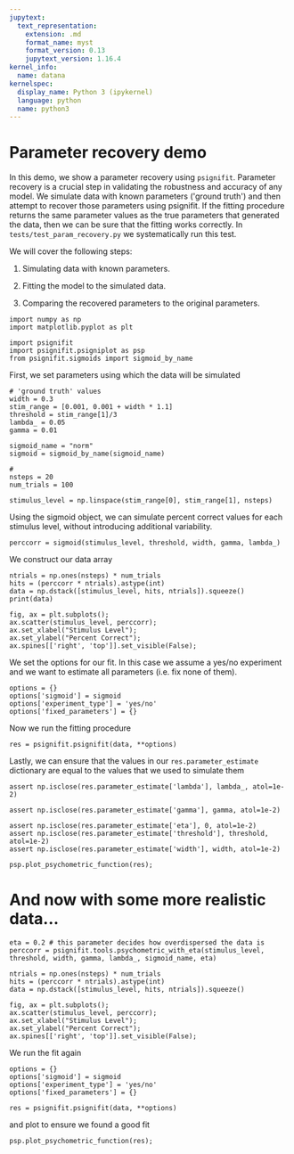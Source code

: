 ```yaml
---
jupytext:
  text_representation:
    extension: .md
    format_name: myst
    format_version: 0.13
    jupytext_version: 1.16.4
kernel_info:
  name: datana
kernelspec:
  display_name: Python 3 (ipykernel)
  language: python
  name: python3
---
```


# Parameter recovery demo

In this demo, we show a parameter recovery using `psignifit`. Parameter recovery is a crucial step in validating the robustness and accuracy of any model. We simulate data with known parameters ('ground truth') and then attempt to recover those parameters using psignifit. If the fitting procedure returns the same parameter values as the true parameters that generated the data, then we can be sure that the fitting works correctly. In `tests/test_param_recovery.py` we systematically run this test.

We will cover the following steps:

  1. Simulating data with known parameters.
  
  2. Fitting the model to the simulated data.
  
  3. Comparing the recovered parameters to the original parameters.

```{code-cell} ipython3
import numpy as np
import matplotlib.pyplot as plt

import psignifit
import psignifit.psigniplot as psp
from psignifit.sigmoids import sigmoid_by_name
```


First, we set parameters using which the data will be simulated

```{code-cell} ipython3
# 'ground truth' values
width = 0.3
stim_range = [0.001, 0.001 + width * 1.1]
threshold = stim_range[1]/3
lambda_ = 0.05
gamma = 0.01

sigmoid_name = "norm"
sigmoid = sigmoid_by_name(sigmoid_name)

# 
nsteps = 20
num_trials = 100

stimulus_level = np.linspace(stim_range[0], stim_range[1], nsteps)
```


Using the sigmoid object, we can simulate percent correct values for each stimulus level, without introducing
additional variability.

```{code-cell} ipython3
perccorr = sigmoid(stimulus_level, threshold, width, gamma, lambda_)
```


We construct our data array

```{code-cell} ipython3
ntrials = np.ones(nsteps) * num_trials
hits = (perccorr * ntrials).astype(int)
data = np.dstack([stimulus_level, hits, ntrials]).squeeze()
print(data)
```

```{code-cell} ipython3
fig, ax = plt.subplots();
ax.scatter(stimulus_level, perccorr);
ax.set_xlabel("Stimulus Level");
ax.set_ylabel("Percent Correct");
ax.spines[['right', 'top']].set_visible(False);
```


We set the options for our fit. In this case we assume a yes/no experiment and we want to estimate all parameters (i.e. fix none of them).

```{code-cell} ipython3
options = {}
options['sigmoid'] = sigmoid 
options['experiment_type'] = 'yes/no'
options['fixed_parameters'] = {}
```


Now we run the fitting procedure

```{code-cell} ipython3
res = psignifit.psignifit(data, **options)
```


Lastly, we can ensure that the values in our `res.parameter_estimate` dictionary are equal to the values that we used to simulate them

```{code-cell} ipython3
assert np.isclose(res.parameter_estimate['lambda'], lambda_, atol=1e-2)
```

```{code-cell} ipython3
assert np.isclose(res.parameter_estimate['gamma'], gamma, atol=1e-2)
```

```{code-cell} ipython3
assert np.isclose(res.parameter_estimate['eta'], 0, atol=1e-2)
assert np.isclose(res.parameter_estimate['threshold'], threshold, atol=1e-2)
assert np.isclose(res.parameter_estimate['width'], width, atol=1e-2)
```

```{code-cell} ipython3
psp.plot_psychometric_function(res);
```


# And now with some more realistic data...

```{code-cell} ipython3
eta = 0.2 # this parameter decides how overdispersed the data is
perccorr = psignifit.tools.psychometric_with_eta(stimulus_level, threshold, width, gamma, lambda_, sigmoid_name, eta)

ntrials = np.ones(nsteps) * num_trials
hits = (perccorr * ntrials).astype(int)
data = np.dstack([stimulus_level, hits, ntrials]).squeeze()
```

```{code-cell} ipython3
fig, ax = plt.subplots();
ax.scatter(stimulus_level, perccorr);
ax.set_xlabel("Stimulus Level");
ax.set_ylabel("Percent Correct");
ax.spines[['right', 'top']].set_visible(False);
```


We run the fit again

```{code-cell} ipython3
options = {}
options['sigmoid'] = sigmoid 
options['experiment_type'] = 'yes/no'
options['fixed_parameters'] = {}
```

```{code-cell} ipython3
res = psignifit.psignifit(data, **options)
```

and plot to ensure we found a good fit

```{code-cell} ipython3
psp.plot_psychometric_function(res);
```
